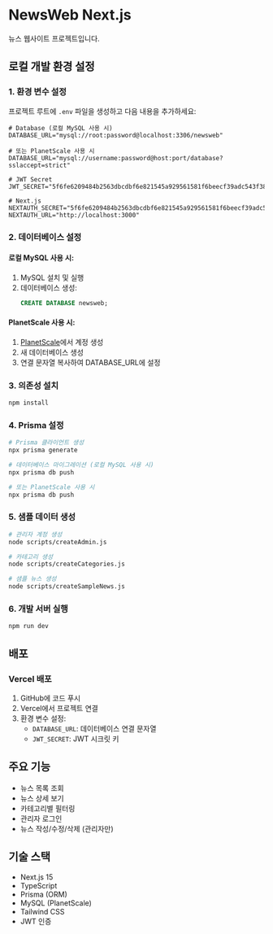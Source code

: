 # NewsWeb Next.js

뉴스 웹사이트 프로젝트입니다.

## 로컬 개발 환경 설정

### 1. 환경 변수 설정

프로젝트 루트에 `.env` 파일을 생성하고 다음 내용을 추가하세요:

```env
# Database (로컬 MySQL 사용 시)
DATABASE_URL="mysql://root:password@localhost:3306/newsweb"

# 또는 PlanetScale 사용 시
DATABASE_URL="mysql://username:password@host:port/database?sslaccept=strict"

# JWT Secret
JWT_SECRET="5f6fe6209484b2563dbcdbf6e821545a929561581f6beecf39adc543f382e777abf05124f73deaca032dbbb6e55fd1b30c0fe3c514da8fbbddfcc5300fe66cae"

# Next.js
NEXTAUTH_SECRET="5f6fe6209484b2563dbcdbf6e821545a929561581f6beecf39adc543f382e777abf05124f73deaca032dbbb6e55fd1b30c0fe3c514da8fbbddfcc5300fe66cae"
NEXTAUTH_URL="http://localhost:3000"
```

### 2. 데이터베이스 설정

#### 로컬 MySQL 사용 시:

1. MySQL 설치 및 실행
2. 데이터베이스 생성:
   ```sql
   CREATE DATABASE newsweb;
   ```

#### PlanetScale 사용 시:

1. [PlanetScale](https://planetscale.com)에서 계정 생성
2. 새 데이터베이스 생성
3. 연결 문자열 복사하여 DATABASE_URL에 설정

### 3. 의존성 설치

```bash
npm install
```

### 4. Prisma 설정

```bash
# Prisma 클라이언트 생성
npx prisma generate

# 데이터베이스 마이그레이션 (로컬 MySQL 사용 시)
npx prisma db push

# 또는 PlanetScale 사용 시
npx prisma db push
```

### 5. 샘플 데이터 생성

```bash
# 관리자 계정 생성
node scripts/createAdmin.js

# 카테고리 생성
node scripts/createCategories.js

# 샘플 뉴스 생성
node scripts/createSampleNews.js
```

### 6. 개발 서버 실행

```bash
npm run dev
```

## 배포

### Vercel 배포

1. GitHub에 코드 푸시
2. Vercel에서 프로젝트 연결
3. 환경 변수 설정:
   - `DATABASE_URL`: 데이터베이스 연결 문자열
   - `JWT_SECRET`: JWT 시크릿 키

## 주요 기능

- 뉴스 목록 조회
- 뉴스 상세 보기
- 카테고리별 필터링
- 관리자 로그인
- 뉴스 작성/수정/삭제 (관리자만)

## 기술 스택

- Next.js 15
- TypeScript
- Prisma (ORM)
- MySQL (PlanetScale)
- Tailwind CSS
- JWT 인증
